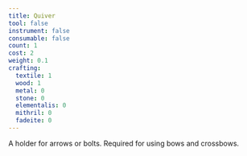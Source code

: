 ```yaml
---
title: Quiver
tool: false
instrument: false
consumable: false
count: 1
cost: 2
weight: 0.1
crafting:
  textile: 1
  wood: 1
  metal: 0
  stone: 0
  elementalis: 0
  mithril: 0
  fadeite: 0
---
```


A holder for arrows or bolts. Required for using bows and crossbows.
